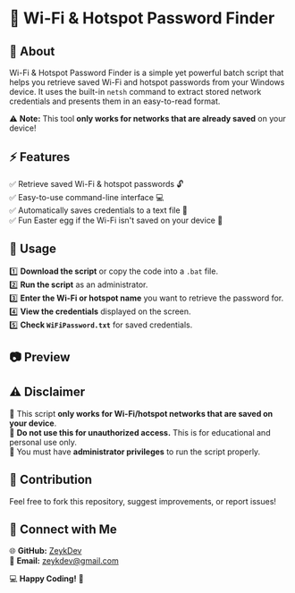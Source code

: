 # 🔑 Wi-Fi & Hotspot Password Finder  

## 📌 About  
Wi-Fi & Hotspot Password Finder is a simple yet powerful batch script that helps you retrieve saved Wi-Fi and hotspot passwords from your Windows device. It uses the built-in `netsh` command to extract stored network credentials and presents them in an easy-to-read format.  

⚠️ **Note:** This tool **only works for networks that are already saved** on your device!  

## ⚡ Features  
✅ Retrieve saved Wi-Fi & hotspot passwords 🔓  
✅ Easy-to-use command-line interface 💻  
✅ Automatically saves credentials to a text file 📝  
✅ Fun Easter egg if the Wi-Fi isn't saved on your device 🎵  

## 📜 Usage  
1️⃣ **Download the script** or copy the code into a `.bat` file.  
2️⃣ **Run the script** as an administrator.  
3️⃣ **Enter the Wi-Fi or hotspot name** you want to retrieve the password for.  
4️⃣ **View the credentials** displayed on the screen.  
5️⃣ **Check `WiFiPassword.txt`** for saved credentials.  

## 📷 Preview  


## ⚠️ Disclaimer  
🔹 This script **only works for Wi-Fi/hotspot networks that are saved on your device**.  
🔹 **Do not use this for unauthorized access.** This is for educational and personal use only.  
🔹 You must have **administrator privileges** to run the script properly.  

## 🚀 Contribution  
Feel free to fork this repository, suggest improvements, or report issues!  

## 📢 Connect with Me  
🌐 **GitHub:** [ZeykDev](https://github.com/zeykdev)  
📧 **Email:** zeykdev@gmail.com  

💻 **Happy Coding!** 🚀


